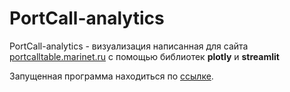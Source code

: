 # PortCall-analytics

PortCall-analytics - визуализация написанная для сайта [portcalltable.marinet.ru](https://portcalltable.marinet.ru/index.php) c помощью библиотек **plotly** и **streamlit**

Запущенная программа находиться по [ссылке](https://lazysofi-portcall-analytics-visual-lhtgnj.streamlitapp.com/).
